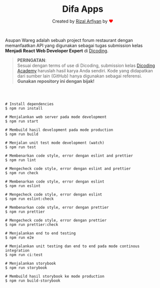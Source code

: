 <h1 align="center" style="margin-bottom:0">Difa Apps</h1>
<p align="center">Created by <a href="https://github.com/rizalarfiyan/" target="_blank">Rizal Arfiyan</a> by <span style="color:red">&#10084;</span></p><br />

Asupan Wareg adalah sebuah project forum restaurant dengan memanfaatkan API yang digunakan sebagai tugas submission kelas **Menjadi React Web Developer Expert** di [Dicoding](https://www.dicoding.com/).

> **PERINGATAN**:\
> Sesuai dengan terms of use di Dicoding, submission kelas [Dicoding Academy](https://www.dicoding.com/) haruslah hasil karya Anda sendiri. Kode yang didapatkan dari sumber lain (GitHub) hanya digunakan sebagai referensi.
> **Gunakan repository ini dengan bijak!**

<br />

```

# Install dependencies
$ npm run install

# Menjalankan web server pada mode development
$ npm run start

# Membuild hasil development pada mode production
$ npm run build

# Menjalan unit test mode development (watch)
$ npm run test

# Membenarkan code style, error dengan eslint and prettier
$ npm run lint

# Mengecheck code style, error dengan eslint and prettier
$ npm run check

# Membenarkan code style, error dengan eslint
$ npm run eslint

# Mengecheck code style, error dengan eslint
$ npm run eslint:check

# Membenarkan code style, error dengan prettier
$ npm run prettier

# Mengecheck code style, error dengan prettier
$ npm run prettier:check

# Menjalankan end to end testing
$ npm run e2e

# Menjalankan unit testing dan end to end pada mode continous integration
$ npm run ci:test

# Menjalankan storybook
$ npm run storybook

# Membuild hasil storybook ke mode production
$ npm run build-storybook

```
